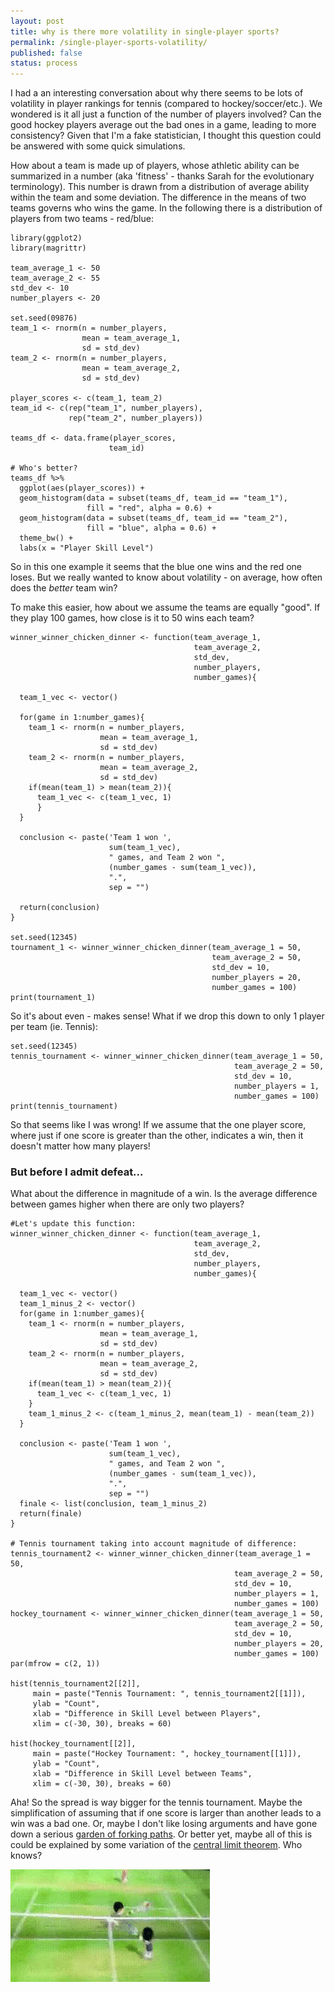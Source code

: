 ```yaml
---
layout: post
title: why is there more volatility in single-player sports?
permalink: /single-player-sports-volatility/
published: false
status: process
---
```


I had a an interesting conversation about why there seems to be lots of volatility in player rankings for tennis (compared to hockey/soccer/etc.). We wondered is it all just a function of the number of players involved? Can the good hockey players average out the bad ones in a game, leading to more consistency? Given that I'm a fake statistician, I thought this question could be answered with some quick simulations.

How about a team is made up of players, whose athletic ability can be summarized in a number (aka 'fitness' - thanks Sarah for the evolutionary terminology). This number is drawn from a distribution of average ability within the team and some deviation. The difference in the means of two teams governs who wins the game. In the following there is a distribution of players from two teams - red/blue:

```{r, echo=FALSE, warning=FALSE, error=FALSE, cache = FALSE}
library(ggplot2)
library(magrittr)

team_average_1 <- 50
team_average_2 <- 55
std_dev <- 10
number_players <- 20

set.seed(09876)
team_1 <- rnorm(n = number_players, 
                mean = team_average_1, 
                sd = std_dev)
team_2 <- rnorm(n = number_players, 
                mean = team_average_2, 
                sd = std_dev)

player_scores <- c(team_1, team_2)
team_id <- c(rep("team_1", number_players),
             rep("team_2", number_players))

teams_df <- data.frame(player_scores, 
                      team_id)

# Who's better?
teams_df %>% 
  ggplot(aes(player_scores)) + 
  geom_histogram(data = subset(teams_df, team_id == "team_1"), 
                 fill = "red", alpha = 0.6) + 
  geom_histogram(data = subset(teams_df, team_id == "team_2"), 
                 fill = "blue", alpha = 0.6) + 
  theme_bw() + 
  labs(x = "Player Skill Level")

```

So in this one example it seems that the blue one wins and the red one loses. But we really wanted to know about volatility - on average, how often does the *better* team win? 

To make this easier, how about we assume the teams are equally "good". If they play 100 games, how close is it to 50 wins each team? 

``` {r}
winner_winner_chicken_dinner <- function(team_average_1,
                                         team_average_2,
                                         std_dev,
                                         number_players,
                                         number_games){
  
  team_1_vec <- vector()

  for(game in 1:number_games){
    team_1 <- rnorm(n = number_players, 
                    mean = team_average_1, 
                    sd = std_dev)
    team_2 <- rnorm(n = number_players, 
                    mean = team_average_2, 
                    sd = std_dev)
    if(mean(team_1) > mean(team_2)){
      team_1_vec <- c(team_1_vec, 1)
      } 
  }
  
  conclusion <- paste('Team 1 won ', 
                      sum(team_1_vec), 
                      " games, and Team 2 won ",
                      (number_games - sum(team_1_vec)),
                      ".", 
                      sep = "")
  
  return(conclusion)
}

set.seed(12345)
tournament_1 <- winner_winner_chicken_dinner(team_average_1 = 50, 
                                             team_average_2 = 50, 
                                             std_dev = 10, 
                                             number_players = 20, 
                                             number_games = 100)
print(tournament_1)

```

So it's about even - makes sense! What if we drop this down to only 1 player per team (ie. Tennis):

```{r, echo = FALSE}
set.seed(12345)
tennis_tournament <- winner_winner_chicken_dinner(team_average_1 = 50,
                                                  team_average_2 = 50, 
                                                  std_dev = 10,
                                                  number_players = 1,
                                                  number_games = 100)
print(tennis_tournament)
```

So that seems like I was wrong! If we assume that the one player score, where just if one score is greater than the other, indicates a win, then it doesn't matter how many players!

### But before I admit defeat...

What about the difference in magnitude of a win. Is the average difference between games higher when there are only two players? 

```{r, echo = FALSE}
#Let's update this function:
winner_winner_chicken_dinner <- function(team_average_1,
                                         team_average_2,
                                         std_dev,
                                         number_players,
                                         number_games){
  
  team_1_vec <- vector()
  team_1_minus_2 <- vector()
  for(game in 1:number_games){
    team_1 <- rnorm(n = number_players, 
                    mean = team_average_1, 
                    sd = std_dev)
    team_2 <- rnorm(n = number_players, 
                    mean = team_average_2, 
                    sd = std_dev)
    if(mean(team_1) > mean(team_2)){
      team_1_vec <- c(team_1_vec, 1)
    } 
    team_1_minus_2 <- c(team_1_minus_2, mean(team_1) - mean(team_2))
  }
  
  conclusion <- paste('Team 1 won ', 
                      sum(team_1_vec), 
                      " games, and Team 2 won ",
                      (number_games - sum(team_1_vec)),
                      ".", 
                      sep = "")
  finale <- list(conclusion, team_1_minus_2)
  return(finale)
}

# Tennis tournament taking into account magnitude of difference:
tennis_tournament2 <- winner_winner_chicken_dinner(team_average_1 = 50,
                                                  team_average_2 = 50, 
                                                  std_dev = 10,
                                                  number_players = 1,
                                                  number_games = 100)
hockey_tournament <- winner_winner_chicken_dinner(team_average_1 = 50,
                                                  team_average_2 = 50,
                                                  std_dev = 10,
                                                  number_players = 20,
                                                  number_games = 100)
par(mfrow = c(2, 1))

hist(tennis_tournament2[[2]], 
     main = paste("Tennis Tournament: ", tennis_tournament2[[1]]),
     ylab = "Count",
     xlab = "Difference in Skill Level between Players",
     xlim = c(-30, 30), breaks = 60)

hist(hockey_tournament[[2]],
     main = paste("Hockey Tournament: ", hockey_tournament[[1]]),
     ylab = "Count",
     xlab = "Difference in Skill Level between Teams",
     xlim = c(-30, 30), breaks = 60)

```

Aha! So the spread is way bigger for the tennis tournament. Maybe the simplification of assuming that if one score is larger than another leads to a win was a bad one. Or, maybe I don't like losing arguments and have gone down a serious [garden of forking paths](https://www.google.ca/url?sa=t&rct=j&q=&esrc=s&source=web&cd=5&cad=rja&uact=8&ved=0ahUKEwigkMXl8N_WAhVp7IMKHRq5B4oQFghEMAQ&url=http%3A%2F%2Fwww.stat.columbia.edu%2F~gelman%2Fresearch%2Funpublished%2Fp_hacking.pdf&usg=AOvVaw2yEx0yUehouqzqgpoRKtTO). Or better yet, maybe all of this is could be explained by some variation of the [central limit theorem](https://en.wikipedia.org/wiki/Central_limit_theorem). Who knows?

![tennis gif](/images/tennis.gif)

